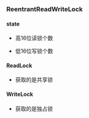 ### ReentrantReadWriteLock

#### state

- 高16位读锁个数

- 低16位写锁个数

#### ReadLock

- 获取的是共享锁

#### WriteLock

- 获取的是独占锁